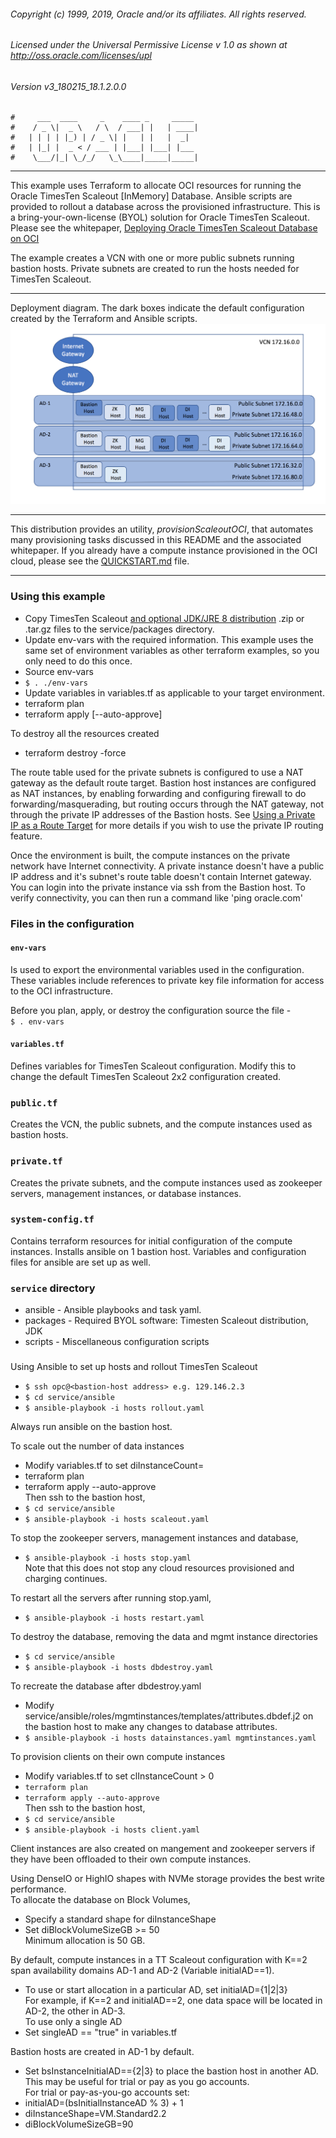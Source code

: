 ###### Copyright (c) 1999, 2019, Oracle and/or its affiliates. All rights reserved.
###### Licensed under the Universal Permissive License v 1.0 as shown at <http://oss.oracle.com/licenses/upl>
###### Version v3_180215_18.1.2.0.0
    #     ___  ____     _    ____ _     _____
    #    / _ \|  _ \   / \  / ___| |   | ____|
    #   | | | | |_) | / _ \| |   | |   |  _|
    #   | |_| |  _ < / ___ | |___| |___| |___
    #    \___/|_| \_/_/   \_\____|_____|_____|
***
This example uses Terraform to allocate OCI resources for running the Oracle TimesTen Scaleout [InMemory] Database.
Ansible scripts are provided to rollout a database across the provisioned infrastructure.
This is a bring-your-own-license (BYOL) solution for Oracle TimesTen Scaleout.
Please see the whitepaper, [Deploying Oracle TimesTen Scaleout Database on OCI](https://www.oracle.com/technetwork/database/database-technologies/timesten/overview/wp-deployingtimestenscaleoutonoci-5069015.pdf "whitepaper")

The example creates a VCN with one or more public subnets running bastion hosts.
Private subnets are created to run the hosts needed for TimesTen Scaleout.

***
Deployment diagram.  The dark boxes indicate the default configuration created by the Terraform and Ansible scripts.
![Deployment diagram](./images/oci-deployment.png "TimesTen Scaleout Deployment Diagram")

***

This distribution provides an utility, _provisionScaleoutOCI_, that automates many provisioning tasks discussed in this README and the associated whitepaper.  If you already have a compute instance provisioned in the OCI cloud, please see the [QUICKSTART.md](./QUICKSTART.md) file.

***

### Using this example
* Copy TimesTen Scaleout [and optional JDK/JRE 8 distribution](https://docs.oracle.com/javase/8/docs/technotes/guides/install/install_overview.html#A1097144 "JRE/JDK 8") .zip or .tar.gz files to the service/packages directory.
* Update env-vars with the required information.
This example uses the same set of environment variables as other terraform examples, so you only need to do this once.
* Source env-vars
* `$ . ./env-vars`
* Update variables in variables.tf as applicable to your target environment.
* terraform plan
* terraform apply [--auto-approve]

To destroy all the resources created
* terraform destroy -force

The route table used for the private subnets is configured to use a NAT gateway as the default route target.
Bastion host instances are configured as NAT instances, by enabling forwarding and configuring firewall to do forwarding/masquerading, but routing occurs through the NAT gateway, not through the private IP addresses of the Bastion hosts.
See [Using a Private IP as a Route Target](https://docs.us-phoenix-1.oraclecloud.com/Content/Network/Tasks/managingroutetables.htm#privateip) for more details if you wish to use the private IP routing feature.

Once the environment is built, the compute instances on the private network have Internet connectivity.
A private instance doesn't have a public IP address and it's subnet's route table doesn't contain Internet gateway.  
You can login into the private instance via ssh from the Bastion host.
To verify connectivity, you can then run a command like 'ping oracle.com'

### Files in the configuration

#### `env-vars`
Is used to export the environmental variables used in the configuration.
These variables include references to private key file information for access to the OCI infrastructure.

Before you plan, apply, or destroy the configuration source the file -  
`$ . env-vars`

#### `variables.tf`
Defines variables for TimesTen Scaleout configuration.
Modify this to change the default TimesTen Scaleout 2x2 configuration created.

### `public.tf`
Creates the VCN, the public subnets, and the compute instances used as bastion hosts.

### `private.tf`
Creates the private subnets, and the compute instances used as zookeeper servers, management instances, or database instances.

### `system-config.tf`
Contains terraform resources for initial configuration of the compute instances.
Installs ansible on 1 bastion host.
Variables and configuration files for ansible are set up as well.

### `service` directory
* ansible  - Ansible playbooks and task yaml.
* packages - Required BYOL software: Timesten Scaleout distribution, JDK
* scripts  - Miscellaneous configuration scripts

###
Using Ansible to set up hosts and rollout TimesTen Scaleout
* `$ ssh opc@<bastion-host address> e.g. 129.146.2.3`
* `$ cd service/ansible`
* `$ ansible-playbook -i hosts rollout.yaml`

Always run ansible on the bastion host.

To scale out the number of data instances
* Modify variables.tf to set diInstanceCount=<bigger than before>
* terraform plan
* terraform apply --auto-approve  
  Then ssh to the bastion host,  
* `$ cd service/ansible`
* `$ ansible-playbook -i hosts scaleout.yaml`

To stop the zookeeper servers, management instances and database,
* `$ ansible-playbook -i hosts stop.yaml`  
  Note that this does not stop any cloud resources provisioned and charging continues.

To restart all the servers after running stop.yaml,
* `$ ansible-playbook -i hosts restart.yaml`

To destroy the database, removing the data and mgmt instance directories
* `$ cd service/ansible`
* `$ ansible-playbook -i hosts dbdestroy.yaml`

To recreate the database after dbdestroy.yaml
* Modify service/ansible/roles/mgmtinstances/templates/attributes.dbdef.j2
on the bastion host to make any changes to database attributes.
* `$ ansible-playbook -i hosts datainstances.yaml mgmtinstances.yaml`

To provision clients on their own compute instances
* Modify variables.tf to set clInstanceCount > 0
* `terraform plan`
* `terraform apply --auto-approve`  
Then ssh to the bastion host,  
* `$ cd service/ansible`
* `$ ansible-playbook -i hosts client.yaml`

Client instances are also created on mangement and zookeeper servers 
if they have been offloaded to their own compute instances.

Using DenseIO or HighIO shapes with NVMe storage provides the best write performance.  
To allocate the database on Block Volumes,
* Specify a standard shape for diInstanceShape
* Set diBlockVolumeSizeGB >= 50  
  Minimum allocation is 50 GB.

By default, compute instances in a TT Scaleout configuration with K==2 span availability domains AD-1 and AD-2 (Variable initialAD==1).
* To use or start allocation in a particular AD, set initialAD={1|2|3}  
For example, if K==2 and initialAD==2, one data space will be located in AD-2, the other in AD-3.  
To use only a single AD  
* Set singleAD == "true" in variables.tf

Bastion hosts are created in AD-1 by default.
* Set bsInstanceInitialAD=={2|3} to place the bastion host in another AD.  
This may be useful for trial or pay as you go accounts.  
For trial or pay-as-you-go accounts set:  
* initialAD=(bsInitialInstanceAD % 3) + 1
* diInstanceShape=VM.Standard2.2
* diBlockVolumeSizeGB=90

